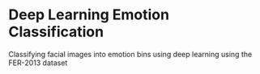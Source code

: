 # Deep Learning Emotion Classification
Classifying facial images into emotion bins using deep learning using the FER-2013 dataset

